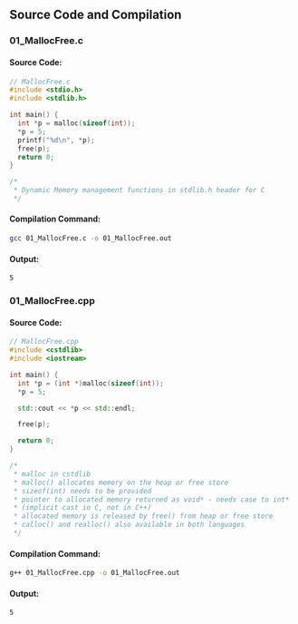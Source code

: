 
## Source Code and Compilation

### 01_MallocFree.c

#### Source Code:
```cpp
// MallocFree.c
#include <stdio.h>
#include <stdlib.h>

int main() {
  int *p = malloc(sizeof(int));
  *p = 5;
  printf("%d\n", *p);
  free(p);
  return 0;
}

/*
 * Dynamic Memory management functions in stdlib.h header for C
 */

```
#### Compilation Command:
```sh
gcc 01_MallocFree.c -o 01_MallocFree.out
```
#### Output:
```
5
```
### 01_MallocFree.cpp

#### Source Code:
```cpp
// MallocFree.cpp
#include <cstdlib>
#include <iostream>

int main() {
  int *p = (int *)malloc(sizeof(int));
  *p = 5;

  std::cout << *p << std::endl;

  free(p);

  return 0;
}

/*
 * malloc in cstdlib
 * malloc() allocates memory on the heap or free store
 * sizeof(int) needs to be provided
 * pointer to allocated memory returned as void* - needs case to int*
 * (implicit cast in C, not in C++)
 * allocated memory is released by free() from heap or free store
 * calloc() and realloc() also available in both languages
 */

```
#### Compilation Command:
```sh
g++ 01_MallocFree.cpp -o 01_MallocFree.out
```
#### Output:
```
5
```